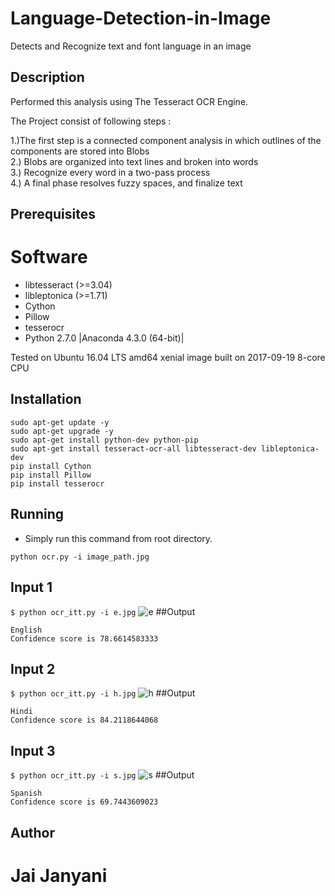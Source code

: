 # Language-Detection-in-Image
Detects and Recognize text and font language in an image
## Description
Performed this analysis using The Tesseract OCR Engine.


The Project consist of following steps : 

1.)The first step is a connected component analysis in which outlines of the components are stored into Blobs<br />
2.) Blobs are organized into text lines and broken into words<br />
3.) Recognize every word in a two-pass process<br />
4.) A final phase resolves fuzzy spaces, and finalize text<br />


## Prerequisites

# Software
* libtesseract (>=3.04)
* libleptonica (>=1.71)
* Cython
* Pillow
* tesserocr
* Python 2.7.0 |Anaconda 4.3.0 (64-bit)|<br />

Tested on Ubuntu 16.04 LTS amd64 xenial image built on 2017-09-19 8-core CPU


## Installation

```
sudo apt-get update -y
sudo apt-get upgrade -y
sudo apt-get install python-dev python-pip
sudo apt-get install tesseract-ocr-all libtesseract-dev libleptonica-dev
pip install Cython
pip install Pillow
pip install tesserocr
```


## Running

* Simply run this command from root directory.

```
python ocr.py -i image_path.jpg

```

       
## Input 1
```$ python ocr_itt.py -i e.jpg```
![e](https://user-images.githubusercontent.com/15799933/31809000-60ffe726-b593-11e7-95ab-e29f7c6d8153.jpg)
##Output
```
English
Confidence score is 78.6614583333
```
## Input 2
```$ python ocr_itt.py -i h.jpg```
![h](https://user-images.githubusercontent.com/15799933/31809002-619ba3aa-b593-11e7-800f-8147d357b6e0.jpg)
##Output
```
Hindi
Confidence score is 84.2118644068
```
## Input 3
```$ python ocr_itt.py -i s.jpg```
![s](https://user-images.githubusercontent.com/15799933/31809001-614bb534-b593-11e7-8c40-6cc07e5c6738.jpg)
##Output
```
Spanish
Confidence score is 69.7443609023
```

       
## Author

# Jai Janyani




